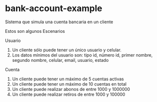 # bank-account-example

Sistema que simula una cuenta bancaria en un cliente

Estos son algunos Escenarios

Usuario

1. Un cliente sólo puede tener un único usuario y celular.
2. Los datos mínimos del usuario son: tipo id, número id, primer nombre, segundo nombre, celular, email, usuario, estado

Cuenta 

1. Un cliente puede tener un máximo de 5 cuentas activas
2. Un cliente puede tener un máximo de 10 cuentas en total
3. Un cliente puede realizar abonos de entre 1000 y 1000000
4. Un cliente puede realizar retiros de entre 1000 y 100000
